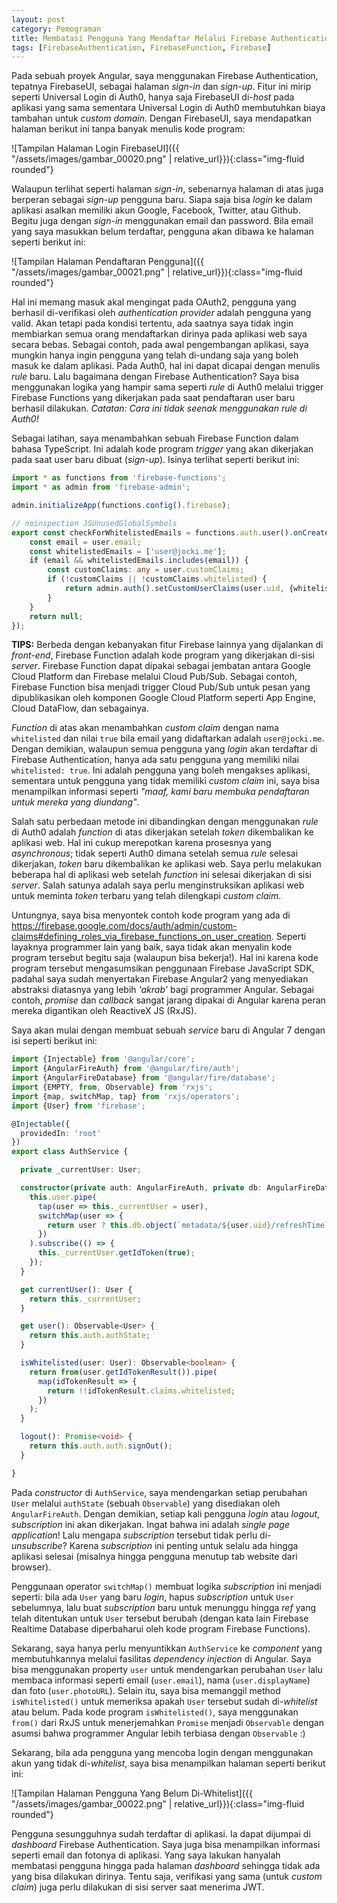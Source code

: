 ```yaml
---
layout: post
category: Pemograman
title: Membatasi Pengguna Yang Mendaftar Melalui Firebase Authentication
tags: [FirebaseAuthentication, FirebaseFunction, Firebase]
---
```


Pada sebuah proyek Angular, saya menggunakan Firebase Authentication, tepatnya FirebaseUI, sebagai halaman *sign-in* dan *sign-up*.  Fitur ini mirip seperti Universal Login di Auth0, hanya saja FirebaseUI di-*host* pada aplikasi yang sama sementara Universal Login di Auth0 membutuhkan biaya tambahan untuk *custom domain*.  Dengan FirebaseUI, saya mendapatkan halaman berikut ini tanpa banyak menulis kode program:

![Tampilan Halaman Login FirebaseUI]({{ "/assets/images/gambar_00020.png" | relative_url}}){:class="img-fluid rounded"}

Walaupun terlihat seperti halaman *sign-in*, sebenarnya halaman di atas juga berperan sebagai *sign-up* pengguna baru.  Siapa saja bisa *login* ke dalam aplikasi asalkan memiliki akun Google, Facebook, Twitter, atau Github.  Begitu juga dengan *sign-in* menggunakan email dan password.  Bila email yang saya masukkan belum terdaftar, pengguna akan dibawa ke halaman seperti berikut ini:

![Tampilan Halaman Pendaftaran Pengguna]({{ "/assets/images/gambar_00021.png" | relative_url}}){:class="img-fluid rounded"}

Hal ini memang masuk akal mengingat pada OAuth2, pengguna yang berhasil di-verifikasi oleh *authentication provider* adalah pengguna yang valid.  Akan tetapi pada kondisi tertentu, ada saatnya saya tidak ingin membiarkan semua orang mendaftarkan dirinya pada aplikasi web saya secara bebas.  Sebagai contoh, pada awal pengembangan aplikasi, saya mungkin hanya ingin pengguna yang telah di-undang saja yang boleh masuk ke dalam aplikasi.  Pada Auth0, hal ini dapat dicapai dengan menulis *rule* baru.  Lalu bagaimana dengan Firebase Authentication?  Saya bisa menggunakan logika yang hampir sama seperti *rule* di Auth0 melalui trigger Firebase Functions yang dikerjakan pada saat pendaftaran user baru berhasil dilakukan.  *Catatan:  Cara ini tidak seenak menggunakan rule di Auth0!*

Sebagai latihan, saya menambahkan sebuah Firebase Function dalam bahasa TypeScript.  Ini adalah kode program *trigger* yang akan dikerjakan pada saat user baru dibuat (*sign-up*).  Isinya terlihat seperti berikut ini:

```typescript
import * as functions from 'firebase-functions';
import * as admin from 'firebase-admin';

admin.initializeApp(functions.config().firebase);

// noinspection JSUnusedGlobalSymbols
export const checkForWhitelistedEmails = functions.auth.user().onCreate(user => {
    const email = user.email;
    const whitelistedEmails = ['user@jocki.me'];
    if (email && whitelistedEmails.includes(email)) {
        const customClaims: any = user.customClaims;
        if (!customClaims || !customClaims.whitelisted) {
            return admin.auth().setCustomUserClaims(user.uid, {whitelisted: true});
        }
    }
    return null;
});
```

<div class="alert alert-info" role="alert">
<strong>TIPS:</strong> Berbeda dengan kebanyakan fitur Firebase lainnya yang dijalankan di <em>front-end</em>, Firebase Function adalah kode program yang dikerjakan di-sisi <em>server</em>.  Firebase Function dapat dipakai sebagai jembatan antara Google Cloud Platform dan Firebase melalui Cloud Pub/Sub.  Sebagai contoh, Firebase Function bisa menjadi trigger Cloud Pub/Sub untuk pesan yang dipublikasikan oleh komponen Google Cloud Platform seperti App Engine, Cloud DataFlow, dan sebagainya.
</div>

*Function* di atas akan menambahkan *custom claim* dengan nama `whitelisted` dan nilai `true` bila email yang didaftarkan adalah `user@jocki.me`.  Dengan demikian, walaupun semua pengguna yang *login* akan terdaftar di Firebase Authentication, hanya ada satu pengguna yang memiliki nilai `whitelisted: true`.  Ini adalah pengguna yang boleh mengakses aplikasi, sementara untuk pengguna yang tidak memiliki *custom claim* ini, saya bisa menampilkan informasi seperti *"maaf, kami baru membuka pendaftaran untuk mereka yang diundang"*.

Salah satu perbedaan metode ini dibandingkan dengan menggunakan *rule* di Auth0 adalah *function* di atas dikerjakan setelah *token* dikembalikan ke aplikasi web.  Hal ini cukup merepotkan karena prosesnya yang *asynchronous*; tidak seperti Auth0 dimana setelah semua *rule* selesai dikerjakan, *token* baru dikembalikan ke aplikasi web.  Saya perlu melakukan beberapa hal di aplikasi web setelah *function* ini selesai dikerjakan di sisi *server*.  Salah satunya adalah saya perlu menginstruksikan aplikasi web untuk meminta *token* terbaru yang telah dilengkapi *custom claim*.

Untungnya, saya bisa menyontek contoh kode program yang ada di <https://firebase.google.com/docs/auth/admin/custom-claims#defining_roles_via_firebase_functions_on_user_creation>.  Seperti layaknya programmer lain yang baik, saya tidak akan menyalin kode program tersebut begitu saja (walaupun bisa bekerja!).  Hal ini karena kode program tersebut mengasumsikan penggunaan Firebase JavaScript SDK, padahal saya sudah menyertakan Firebase Angular2 yang menyediakan abstraksi diatasnya yang lebih *'akrab'* bagi programmer Angular.  Sebagai contoh, *promise* dan *callback* sangat jarang dipakai di Angular karena peran mereka digantikan oleh ReactiveX JS (RxJS).

Saya akan mulai dengan membuat sebuah *service* baru di Angular 7 dengan isi seperti berikut ini:

```typescript
import {Injectable} from '@angular/core';
import {AngularFireAuth} from '@angular/fire/auth';
import {AngularFireDatabase} from '@angular/fire/database';
import {EMPTY, from, Observable} from 'rxjs';
import {map, switchMap, tap} from 'rxjs/operators';
import {User} from 'firebase';

@Injectable({
  providedIn: 'root'
})
export class AuthService {

  private _currentUser: User;

  constructor(private auth: AngularFireAuth, private db: AngularFireDatabase) {
    this.user.pipe(
      tap(user => this._currentUser = user),
      switchMap(user => {
        return user ? this.db.object(`metadata/${user.uid}/refreshTime`).valueChanges() : EMPTY;
      })
    ).subscribe(() => {
      this._currentUser.getIdToken(true);
    });
  }

  get currentUser(): User {
    return this._currentUser;
  }

  get user(): Observable<User> {
    return this.auth.authState;
  }

  isWhitelisted(user: User): Observable<boolean> {
    return from(user.getIdTokenResult()).pipe(
      map(idTokenResult => {
        return !!idTokenResult.claims.whitelisted;
      })
    );
  }

  logout(): Promise<void> {
    return this.auth.auth.signOut();
  }

}
```

Pada *constructor* di `AuthService`, saya mendengarkan setiap perubahan `User` melalui `authState` (sebuah `Observable`) yang disediakan oleh `AngularFireAuth`.  Dengan demikian, setiap kali pengguna *login* atau *logout*, *subscription* ini akan dikerjakan.  Ingat bahwa ini adalah *single page application*!  Lalu mengapa *subscription* tersebut tidak perlu di-*unsubscribe*?  Karena *subscription* ini penting untuk selalu ada hingga aplikasi selesai (misalnya hingga pengguna menutup tab website dari browser).  

Penggunaan operator `switchMap()` membuat logika *subscription* ini menjadi seperti: bila ada `User` yang baru *login*, hapus *subscription* untuk `User` sebelumnya, lalu buat *subscription* baru untuk menunggu hingga *ref* yang telah ditentukan untuk `User` tersebut berubah (dengan kata lain Firebase Realtime Database diperbaharui oleh kode program Firebase Functions).

Sekarang, saya hanya perlu menyuntikkan `AuthService` ke *component* yang membutuhkannya melalui fasilitas *dependency injection* di Angular. Saya bisa menggunakan property `user` untuk mendengarkan perubahan `User` lalu membaca informasi seperti email (`user.email`), nama (`user.displayName`) dan foto (`user.photoURL`).  Selain itu, saya bisa memanggil method `isWhitelisted()` untuk memeriksa apakah `User` tersebut sudah di-*whitelist* atau belum.  Pada kode program `isWhitelisted()`, saya menggunakan `from()` dari RxJS untuk menerjemahkan `Promise` menjadi `Observable` dengan asumsi bahwa programmer Angular lebih terbiasa dengan `Observable` :)

Sekarang, bila ada pengguna yang mencoba login dengan menggunakan akun yang tidak di-*whitelist*, saya bisa menampilkan halaman seperti berikut ini:

![Tampilan Halaman Pengguna Yang Belum Di-Whitelist]({{ "/assets/images/gambar_00022.png" | relative_url}}){:class="img-fluid rounded"}

Pengguna sesungguhnya sudah terdaftar di aplikasi.  Ia dapat dijumpai di *dashboard* Firebase Authentication.  Saya juga bisa menampilkan informasi seperti email dan fotonya di aplikasi.  Yang saya lakukan hanyalah membatasi pengguna hingga pada halaman *dashboard* sehingga tidak ada yang bisa dilakukan dirinya.  Tentu saja, verifikasi yang sama (untuk *custom claim*) juga perlu dilakukan di sisi server saat menerima JWT.